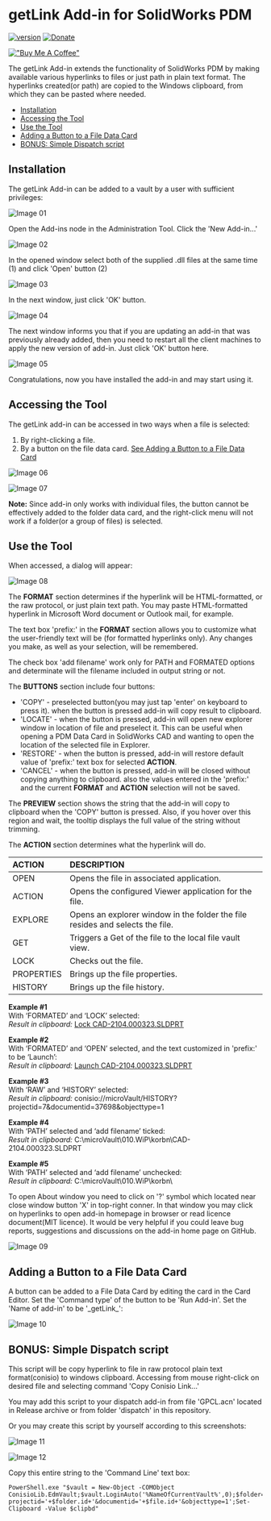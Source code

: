 # getLink Add-in for SolidWorks PDM

[![version](https://img.shields.io/badge/version-1.0.0-yellow.svg)](https://semver.org)
[![Donate](https://img.shields.io/badge/Donate-PayPal-green.svg)](https://paypal.me/korobokolas)

[!["Buy Me A Coffee"](https://www.buymeacoffee.com/assets/img/custom_images/orange_img.png)](https://www.buymeacoffee.com/korbnic)

The getLink Add-in extends the functionality of SolidWorks PDM by making available various hyperlinks to files or just path in plain text format. The hyperlinks created(or path) are copied to the Windows clipboard, from which they can be pasted where needed.

  * [Installation](#installation)
  * [Accessing the Tool](#accessing-the-tool)
  * [Use the Tool](#use-the-tool)
  * [Adding a Button to a File Data Card](#adding-a-button-to-a-file-data-card)
  * [BONUS: Simple Dispatch script](#bonus-simple-dispatch-script)

## Installation

The getLink Add-in can be added to a vault by a user with sufficient privileges:

![Image 01](./images/img01.png)

Open the Add-ins node in the Administration Tool. Click the 'New Add-in...'

![Image 02](./images/img02.png)

In the opened window select both of the supplied .dll files at the same time (1) and click 'Open' button (2)

![Image 03](./images/img03.png)

In the next window, just click 'OK' button.

![Image 04](./images/img04.png)

The next window informs you that if you are updating an add-in that was previously already added, then you need to restart all the client machines to apply the new version of add-in. Just click 'OK' button here.

![Image 05](./images/img05.png)

Congratulations, now you have installed the add-in and may start using it.

## Accessing the Tool

The getLink add-in can be accessed in two ways when a file is selected:

1. By right-clicking a file.
1. By a button on the file data card. [See Adding a Button to a File Data Card](#adding-a-button-to-a-file-data-card)

![Image 06](./images/img06.png)

![Image 07](./images/img07.png)

**Note:** Since add-in only works with individual files, the button cannot be effectively added to the folder data card, and the right-click menu will not work if a folder(or a group of files) is selected.

## Use the Tool

When accessed, a dialog will appear:

![Image 08](./images/img08.png)

The **FORMAT** section determines if the hyperlink will be HTML-formatted, or the raw protocol, or just plain text path. You may paste HTML-formatted hyperlink in Microsoft Word document or Outlook mail, for example.

The text box 'prefix:' in the **FORMAT** section allows you to customize what the user-friendly text will be (for formatted hyperlinks only). Any changes you make, as well as your selection, will be remembered.

The check box 'add filename' work only for PATH and FORMATED options and determinate will the filename included in output string or not.

The **BUTTONS** section include four buttons:
- 'COPY' - preselected button(you may just tap 'enter' on keyboard to press it). when the button is pressed add-in will copy result to clipboard.
- 'LOCATE' - when the button is pressed, add-in will open new explorer window in location of file and preselect it. This can be useful when opening a PDM Data Card in SolidWorks CAD and wanting to open the location of the selected file in Explorer.
- 'RESTORE' - when the button is pressed, add-in will restore default value of 'prefix:' text box for selected **ACTION**.
- 'CANCEL' - when the button is pressed, add-in will be closed without copying anything to clipboard. also the values entered in the 'prefix:' and the current **FORMAT** and **ACTION** selection will not be saved.

The **PREVIEW** section shows the string that the add-in will copy to clipboard when the 'COPY' button is pressed. Also, if you hover over this region and wait, the tooltip displays the full value of the string without trimming.

The **ACTION** section determines what the hyperlink will do.

| ACTION | DESCRIPTION |
| :--- | :--- |
| OPEN | Opens the file in associated application. |
| ACTION | Opens the configured Viewer application for the file. |
| EXPLORE | Opens an explorer window in the folder the file resides and selects the file. |
| GET | Triggers a Get of the file to the local file vault view. |
| LOCK | Checks out the file. |
| PROPERTIES | Brings up the file properties. |
| HISTORY | Brings up the file history. |

**Example #1**  
With ‘FORMATED’ and ‘LOCK’ selected:  
*Result in clipboard:* [Lock CAD-2104.000323.SLDPRT]()

**Example #2**  
With ‘FORMATED’ and ‘OPEN’ selected, and the text customized in 'prefix:' to be ‘Launch’:  
*Result in clipboard:* [Launch CAD-2104.000323.SLDPRT]()

**Example #3**  
With ‘RAW’ and ‘HISTORY’ selected:  
*Result in clipboard:* conisio://microVault/HISTORY?projectid=7&documentid=37698&objecttype=1

**Example #4**  
With ‘PATH’ selected and ‘add filename’ ticked:  
*Result in clipboard:* C:\microVault\010.WiP\korbn\CAD-2104.000323.SLDPRT

**Example #5**  
With ‘PATH’ selected and ‘add filename’ unchecked:  
*Result in clipboard:* C:\microVault\010.WiP\korbn\

To open About window you need to click on '?' symbol which located near close window button 'X' in top-right conner. In that window you may click on hyperlinks to open add-in homepage in browser or read licence document(MIT licence). It would be very helpful if you could leave bug reports, suggestions and discussions on the add-in home page on GitHub.

![Image 09](./images/img09.png)

## Adding a Button to a File Data Card

A button can be added to a File Data Card by editing the card in the Card Editor. Set the 'Command type' of the button to be 'Run Add-in'. Set the 'Name of add-in' to be '\_getLink\_':

![Image 10](./images/img10.png)

## BONUS: Simple Dispatch script

This script will be copy hyperlink to file in raw protocol plain text format(conisio) to windows clipboard. Accessing from mouse right-click on desired file and selecting command 'Copy Conisio Link...'

You may add this script to your dispatch add-in from file 'GPCL.acn' located in Release archive or from folder 'dispatch' in this repository.

Or you may create this script by yourself according to this screenshots:

![Image 11](./images/img11.png)

![Image 12](./images/img12.png)

Copy this entire string to the 'Command Line' text box:

```
PowerShell.exe "$vault = New-Object -COMObject ConisioLib.EdmVault;$vault.LoginAuto('%NameOfCurrentVault%',0);$folder=$vault.GetFolderFromPath('%DirOfSelectedFile%');$file=$vault.GetFileFromPath('%PathToSelectedFile%',$folder);$clipbd='conisio://'+'%NameOfCurrentVault%'+'/EXPLORE?projectid='+$folder.id+'&documentid='+$file.id+'&objecttype=1';Set-Clipboard -Value $clipbd"
```
